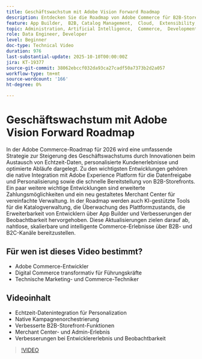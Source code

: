 ```yaml
---
title: Geschäftswachstum mit Adobe Vision Forward Roadmap
description: Entdecken Sie die Roadmap von Adobe Commerce für B2B-Storefronts, Echtzeit-Personalisierung, Zahlungen und KI-gestützte Händler- und Entwicklererlebnisse.
feature: App Builder,  B2B, Catalog Management,  Cloud,  Extensibility, Observability, Payments, Personalization, Storefront, Saas
topic: Administration, Artificial Intelligence,  Commerce,  Development, Headless,  Performance, Personalization, Security
role: Data Engineer, Developer
level: Beginner
doc-type: Technical Video
duration: 976
last-substantial-update: 2025-10-10T00:00:00Z
jira: KT-19377
source-git-commit: 38062ebccf032da93ca27cadf50a7373b2d2a057
workflow-type: tm+mt
source-wordcount: '166'
ht-degree: 0%

---
```



# Geschäftswachstum mit Adobe Vision Forward Roadmap

In der Adobe Commerce-Roadmap für 2026 wird eine umfassende Strategie zur Steigerung des Geschäftswachstums durch Innovationen beim Austausch von Echtzeit-Daten, personalisierte Kundenerlebnisse und optimierte Abläufe dargelegt. Zu den wichtigsten Entwicklungen gehören die native Integration mit Adobe Experience Platform für die Datenfreigabe und Personalisierung sowie die schnelle Bereitstellung von B2B-Storefronts. Ein paar weitere wichtige Entwicklungen sind erweiterte Zahlungsmöglichkeiten und ein neu gestaltetes Merchant Center für vereinfachte Verwaltung. In der Roadmap werden auch KI-gestützte Tools für die Katalogverwaltung, die Überwachung des Plattformzustands, die Erweiterbarkeit von Entwicklern über App Builder und Verbesserungen der Beobachtbarkeit hervorgehoben. Diese Aktualisierungen zielen darauf ab, nahtlose, skalierbare und intelligente Commerce-Erlebnisse über B2B- und B2C-Kanäle bereitzustellen.

## Für wen ist dieses Video bestimmt?

* Adobe Commerce-Entwickler
* Digital Commerce transformativ für Führungskräfte
* Technische Marketing- und Commerce-Techniker

## Videoinhalt

* Echtzeit-Datenintegration für Personalization
* Native Kampagnenorchestrierung
* Verbesserte B2B-Storefront-Funktionen
* Merchant Center- und Admin-Erlebnis
* Verbesserungen bei Entwicklererlebnis und Beobachtbarkeit

>[!VIDEO](https://video.tv.adobe.com/v/3475695/?learn=on&enablevpops)